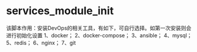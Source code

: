 # services_module_init
该脚本作用：安装DevOps的相关工具，有如下，可自行选择。如第一次安装则会进行初始化设置
1、docker；
2、docker-compose；
3、ansible；
4、mysql；
5、redis；
6、nginx；
7、git
